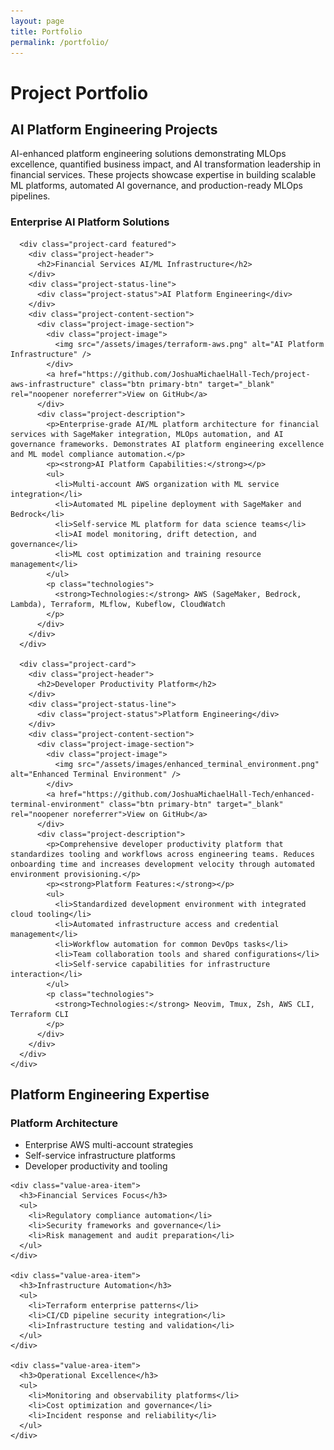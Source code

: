```yaml
---
layout: page
title: Portfolio
permalink: /portfolio/
---
```


# Project Portfolio

<div class="content-section with-divider">
  <h2>AI Platform Engineering Projects</h2>
  <p class="section-intro-text">AI-enhanced platform engineering solutions demonstrating MLOps excellence, quantified business impact, and AI transformation leadership in financial services. These projects showcase expertise in building scalable ML platforms, automated AI governance, and production-ready MLOps pipelines.</p>

  <div class="portfolio-timeline">
    <div class="timeline-section">
      <h3>Enterprise AI Platform Solutions</h3>
      
      <div class="project-card featured">
        <div class="project-header">
          <h2>Financial Services AI/ML Infrastructure</h2>
        </div>
        <div class="project-status-line">
          <div class="project-status">AI Platform Engineering</div>
        </div>
        <div class="project-content-section">
          <div class="project-image-section">
            <div class="project-image">
              <img src="/assets/images/terraform-aws.png" alt="AI Platform Infrastructure" />
            </div>
            <a href="https://github.com/JoshuaMichaelHall-Tech/project-aws-infrastructure" class="btn primary-btn" target="_blank" rel="noopener noreferrer">View on GitHub</a>
          </div>
          <div class="project-description">
            <p>Enterprise-grade AI/ML platform architecture for financial services with SageMaker integration, MLOps automation, and AI governance frameworks. Demonstrates AI platform engineering excellence and ML model compliance automation.</p>
            <p><strong>AI Platform Capabilities:</strong></p>
            <ul>
              <li>Multi-account AWS organization with ML service integration</li>
              <li>Automated ML pipeline deployment with SageMaker and Bedrock</li>
              <li>Self-service ML platform for data science teams</li>
              <li>AI model monitoring, drift detection, and governance</li>
              <li>ML cost optimization and training resource management</li>
            </ul>
            <p class="technologies">
              <strong>Technologies:</strong> AWS (SageMaker, Bedrock, Lambda), Terraform, MLflow, Kubeflow, CloudWatch
            </p>
          </div>
        </div>
      </div>
      
      <div class="project-card">
        <div class="project-header">
          <h2>Developer Productivity Platform</h2>
        </div>
        <div class="project-status-line">
          <div class="project-status">Platform Engineering</div>
        </div>
        <div class="project-content-section">
          <div class="project-image-section">
            <div class="project-image">
              <img src="/assets/images/enhanced_terminal_environment.png" alt="Enhanced Terminal Environment" />
            </div>
            <a href="https://github.com/JoshuaMichaelHall-Tech/enhanced-terminal-environment" class="btn primary-btn" target="_blank" rel="noopener noreferrer">View on GitHub</a>
          </div>
          <div class="project-description">
            <p>Comprehensive developer productivity platform that standardizes tooling and workflows across engineering teams. Reduces onboarding time and increases development velocity through automated environment provisioning.</p>
            <p><strong>Platform Features:</strong></p>
            <ul>
              <li>Standardized development environment with integrated cloud tooling</li>
              <li>Automated infrastructure access and credential management</li>
              <li>Workflow automation for common DevOps tasks</li>
              <li>Team collaboration tools and shared configurations</li>
              <li>Self-service capabilities for infrastructure interaction</li>
            </ul>
            <p class="technologies">
              <strong>Technologies:</strong> Neovim, Tmux, Zsh, AWS CLI, Terraform CLI
            </p>
          </div>
        </div>
      </div>
    </div>
    
  </div>
</div>

<div class="content-section">
  <h2>Platform Engineering Expertise</h2>
  
  <div class="value-areas-grid">
    <div class="value-area-item">
      <h3>Platform Architecture</h3>
      <ul>
        <li>Enterprise AWS multi-account strategies</li>
        <li>Self-service infrastructure platforms</li>
        <li>Developer productivity and tooling</li>
      </ul>
    </div>
    
    <div class="value-area-item">
      <h3>Financial Services Focus</h3>
      <ul>
        <li>Regulatory compliance automation</li>
        <li>Security frameworks and governance</li>
        <li>Risk management and audit preparation</li>
      </ul>
    </div>
    
    <div class="value-area-item">
      <h3>Infrastructure Automation</h3>
      <ul>
        <li>Terraform enterprise patterns</li>
        <li>CI/CD pipeline security integration</li>
        <li>Infrastructure testing and validation</li>
      </ul>
    </div>
    
    <div class="value-area-item">
      <h3>Operational Excellence</h3>
      <ul>
        <li>Monitoring and observability platforms</li>
        <li>Cost optimization and governance</li>
        <li>Incident response and reliability</li>
      </ul>
    </div>
  </div>
</div>


<script>
  document.addEventListener('DOMContentLoaded', function() {
    const filterButtons = document.querySelectorAll('.filter-btn');
    const projectCards = document.querySelectorAll('.projects-grid .project-card');
    
    filterButtons.forEach(button => {
      button.addEventListener('click', function() {
        const category = this.getAttribute('data-category');
        
        // Update active button
        filterButtons.forEach(btn => btn.classList.remove('active'));
        this.classList.add('active');
        
        // Filter projects
        projectCards.forEach(card => {
          if (category === 'all' || card.getAttribute('data-category') === category) {
            card.style.display = 'block';
          } else {
            card.style.display = 'none';
          }
        });
      });
    });
  });
</script>